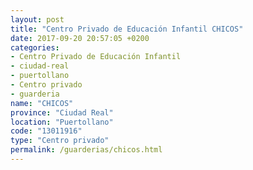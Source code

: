 ```yaml
---
layout: post
title: "Centro Privado de Educación Infantil CHICOS"
date: 2017-09-20 20:57:05 +0200
categories:
- Centro Privado de Educación Infantil
- ciudad-real
- puertollano
- Centro privado
- guarderia
name: "CHICOS"
province: "Ciudad Real"
location: "Puertollano"
code: "13011916"
type: "Centro privado"
permalink: /guarderias/chicos.html
---
```


